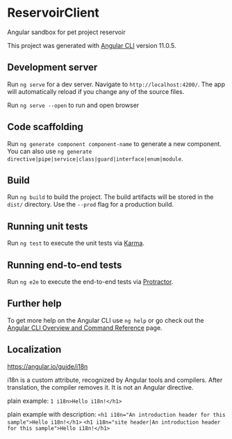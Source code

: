 # ReservoirClient

Angular sandbox for pet project reservoir 

This project was generated with [Angular CLI](https://github.com/angular/angular-cli) version 11.0.5.

## Development server

Run `ng serve` for a dev server. Navigate to `http://localhost:4200/`. The app will automatically reload if you change any of the source files.

Run `ng serve --open` to run and open browser

## Code scaffolding

Run `ng generate component component-name` to generate a new component. You can also use `ng generate directive|pipe|service|class|guard|interface|enum|module`.

## Build

Run `ng build` to build the project. The build artifacts will be stored in the `dist/` directory. Use the `--prod` flag for a production build.

## Running unit tests

Run `ng test` to execute the unit tests via [Karma](https://karma-runner.github.io).

## Running end-to-end tests

Run `ng e2e` to execute the end-to-end tests via [Protractor](http://www.protractortest.org/).

## Further help

To get more help on the Angular CLI use `ng help` or go check out the [Angular CLI Overview and Command Reference](https://angular.io/cli) page.

## Localization
https://angular.io/guide/i18n

i18n is a custom attribute, recognized by Angular tools and compilers. After translation, the compiler removes it. It is not an Angular directive.

plain example:
`1 i18n>Hello i18n!</h1>`

plain example with description:
`<h1 i18n="An introduction header for this sample">Hello i18n!</h1>`
`<h1 i18n="site header|An introduction header for this sample">Hello i18n!</h1>`

